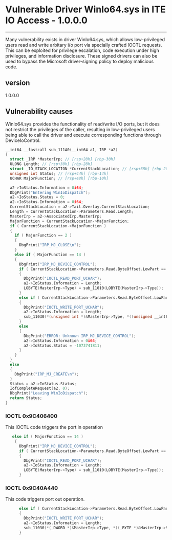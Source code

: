 # Vulnerable Driver WinIo64.sys in ITE IO Access - 1.0.0.0

---

Many vulnerability exists in driver WinIo64.sys, which allows low-privileged users read and write arbitary i/o port via specially crafted IOCTL requests. This can be exploited for privilege escalation, code execution under high privileges, and information disclosure. These signed drivers can also be used to bypass the Microsoft driver-signing policy to deploy malicious code.  



## version

1.0.0.0



## Vulnerability causes

WinIo64.sys provides the functionality of read/write I/O ports, but it does not restrict the privileges of the caller, resulting in low-privileged users being able to call the driver and execute corresponding functions through DeviceIoControl.

~~~c
__int64 __fastcall sub_111A0(__int64 a1, IRP *a2)
{
  struct _IRP *MasterIrp; // [rsp+28h] [rbp-30h]
  ULONG Length; // [rsp+30h] [rbp-28h]
  struct _IO_STACK_LOCATION *CurrentStackLocation; // [rsp+38h] [rbp-20h]
  unsigned int Status; // [rsp+44h] [rbp-14h]
  UCHAR MajorFunction; // [rsp+48h] [rbp-10h]

  a2->IoStatus.Information = 0i64;
  DbgPrint("Entering WinIoDispatch");
  a2->IoStatus.Status = 0;
  a2->IoStatus.Information = 0i64;
  CurrentStackLocation = a2->Tail.Overlay.CurrentStackLocation;
  Length = CurrentStackLocation->Parameters.Read.Length;
  MasterIrp = a2->AssociatedIrp.MasterIrp;
  MajorFunction = CurrentStackLocation->MajorFunction;
  if ( CurrentStackLocation->MajorFunction )
  {
    if ( MajorFunction == 2 )
    {
      DbgPrint("IRP_MJ_CLOSE\n");
    }
    else if ( MajorFunction == 14 )
    {
      DbgPrint("IRP_MJ_DEVICE_CONTROL");
      if ( CurrentStackLocation->Parameters.Read.ByteOffset.LowPart == -1673501696 )
      {
        DbgPrint("IOCTL_READ_PORT_UCHAR");
        a2->IoStatus.Information = Length;
        LOBYTE(MasterIrp->Type) = sub_11010(LOBYTE(MasterIrp->Type));
      }
      else if ( CurrentStackLocation->Parameters.Read.ByteOffset.LowPart == -1673485248 )
      {
        DbgPrint("IOCTL_WRITE_PORT_UCHAR");
        a2->IoStatus.Information = Length;
        sub_11030(*(unsigned int *)&MasterIrp->Type, *((unsigned __int8 *)&MasterIrp->Size + 2));
      }
      else
      {
        DbgPrint("ERROR: Unknown IRP_MJ_DEVICE_CONTROL");
        a2->IoStatus.Information = 0i64;
        a2->IoStatus.Status = -1073741811;
      }
    }
  }
  else
  {
    DbgPrint("IRP_MJ_CREATE\n");
  }
  Status = a2->IoStatus.Status;
  IofCompleteRequest(a2, 0);
  DbgPrint("Leaving WinIoDispatch");
  return Status;
}
~~~

### IOCTL  0x9C406400

This IOCTL code triggers the port in operation

~~~c
   else if ( MajorFunction == 14 )
    {
      DbgPrint("IRP_MJ_DEVICE_CONTROL");
      if ( CurrentStackLocation->Parameters.Read.ByteOffset.LowPart == 0x9C406400 )
      {
        DbgPrint("IOCTL_READ_PORT_UCHAR");
        a2->IoStatus.Information = Length;
        LOBYTE(MasterIrp->Type) = sub_11010(LOBYTE(MasterIrp->Type));
      }
~~~

### IOCTL 0x9C40A440

This code triggers port out operation. 

```c
      else if ( CurrentStackLocation->Parameters.Read.ByteOffset.LowPart == 0x9C40A440 )
      {
        DbgPrint("IOCTL_WRITE_PORT_UCHAR");
        a2->IoStatus.Information = Length;
        sub_11030(*(_DWORD *)&MasterIrp->Type, *((_BYTE *)&MasterIrp->Size + 2));
      }
```

